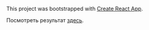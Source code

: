 This project was bootstrapped with [Create React App](https://github.com/facebookincubator/create-react-app).

Посмотреть результат [здесь](http://i-obraztcov.github.io/react-app).
